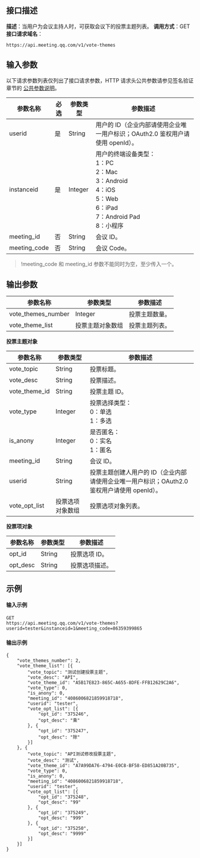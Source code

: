## 接口描述
**描述**：当用户为会议主持人时，可获取会议下的投票主题列表。
**调用方式**：GET
**接口请求域名**：
```Plaintext
https://api.meeting.qq.com/v1/vote-themes
```




## 输入参数

以下请求参数列表仅列出了接口请求参数，HTTP 请求头公共参数请参见签名验证章节的 [公共参数说明](https://cloud.tencent.com/document/product/1095/42413#.E5.85.AC.E5.85.B1.E5.8F.82.E6.95.B0)。


| 参数名称        | 必选 | 参数类型             | 参数描述                                                     |
| --------------- | ---- | -------------------- | ------------------------------------------------------------ |
| userid          | 是   | String               | 用户的 ID（企业内部请使用企业唯一用户标识；OAuth2.0 鉴权用户请使用 openId）。 |
| instanceid      | 是   | Integer              | 用户的终端设备类型：<br/>1：PC <br/>2：Mac<br/>3：Android <br/>4：iOS <br/>5：Web <br/>6：iPad <br/>7：Android Pad <br/>8：小程序 |
| meeting_id      | 否   | String               | 会议 ID。                                                    |
| meeting_code    | 否   | String               | 会议 Code。                                                    |
>!meeting_code 和 meeting_id 参数不能同时为空，至少传入一个。


## 输出参数

| 参数名称           | 参数类型         | 参数描述     |
| ------------------ | ---------------- | ------------ |
| vote_themes_number | Integer          | 投票主题数量。 |
| vote_theme_list    | 投票主题对象数组 | 投票主题列表。 |

**投票主题对象**

| 参数名称      | 参数类型         | 参数描述                                                     |
| ------------- | ---------------- | ------------------------------------------------------------ |
| vote_topic    | String           | 投票标题。                                                     |
| vote_desc     | String           | 投票描述。                                                     |
| vote_theme_id | String           | 投票主题 ID。                                                   |
| vote_type     | Integer          | 投票选择类型：<br>0：单选<br> 1：多选                                   |
| is_anony      | Integer          | 是否匿名：<br>0：实名<br> 1：匿名                                      |
| meeting_id    | String           | 会议 ID。                                                       |
| userid        | String           | 投票主题创建人用户的 ID（企业内部请使用企业唯一用户标识；OAuth2.0 鉴权用户请使用 openId）。 |
| vote_opt_list | 投票选项对象数组 | 投票选项对象列表。                                             |

**投票项对象**

| 参数名称 | 参数类型 | 参数描述     |
| -------- | -------- | ------------ |
| opt_id   | String   | 投票选项 ID。   |
| opt_desc | String   | 投票选项描述。 |

## 示例

#### 输入示例
```plaintext
GET
https://api.meeting.qq.com/v1/vote-themes?userid=tester&instanceid=1&meeting_code=86359399865

```


#### 输出示例
```plaintext
{
	"vote_themes_number": 2,
	"vote_theme_list": [{
		"vote_topic": "测试创建投票主题",
		"vote_desc": "API",
		"vote_theme_id": "A5B17E823-865C-A655-8DFE-FFB12629C2A6",
		"vote_type": 0,
		"is_anony": 0,
		"meeting_id": "4086006821859918718",
		"userid": "tester",
		"vote_opt_list": [{
			"opt_id": "375246",
			"opt_desc": "乘"
		}, {
			"opt_id": "375247",
			"opt_desc": "除"
		}]
	}, {
		"vote_topic": "API测试修改投票主题",
		"vote_desc": "测试",
		"vote_theme_id": "A7A99DA76-4794-E0C8-BF58-ED851A20B735",
		"vote_type": 0,
		"is_anony": 0,
		"meeting_id": "4086006821859918718",
		"userid": "tester",
		"vote_opt_list": [{
			"opt_id": "375248",
			"opt_desc": "99"
		}, {
			"opt_id": "375249",
			"opt_desc": "999"
		}, {
			"opt_id": "375250",
			"opt_desc": "9999"
		}]
	}]
}
```
